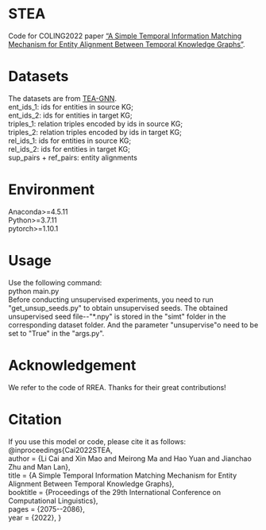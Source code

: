 # STEA
Code for COLING2022 paper [“A Simple Temporal Information Matching Mechanism for Entity Alignment Between Temporal Knowledge Graphs”](https://arxiv.org/abs/2209.09677).
# Datasets
The datasets are from [TEA-GNN](https://github.com/soledad921/TEA-GNN).  
ent_ids_1: ids for entities in source KG;  
ent_ids_2: ids for entities in target KG;  
triples_1: relation triples encoded by ids in source KG;  
triples_2: relation triples encoded by ids in target KG;  
rel_ids_1: ids for entities in source KG;  
rel_ids_2: ids for entities in target KG;  
sup_pairs + ref_pairs: entity alignments  
# Environment
Anaconda>=4.5.11  
Python>=3.7.11  
pytorch>=1.10.1  
# Usage
Use the following command:  
python main.py  
Before conducting unsupervised experiments, you need to run "get_unsup_seeds.py" to obtain unsupervised seeds.
The obtained unsupervised seed file--"*.npy" is stored in the "simt" folder in the corresponding dataset folder.
And the parameter "unsupervise"o need to be set to "True" in the "args.py". 
# Acknowledgement
We refer to the code of RREA. Thanks for their great contributions!
# Citation
If you use this model or code, please cite it as follows:  
@inproceedings{Cai2022STEA,   
  author    = {Li Cai and Xin Mao and Meirong Ma and Hao Yuan and Jianchao Zhu and Man Lan},  
  title     = {A Simple Temporal Information Matching Mechanism for Entity Alignment Between Temporal Knowledge Graphs},  
  booktitle = {Proceedings of the 29th International Conference on Computational Linguistics},  
  pages     = {2075--2086},  
  year      = {2022}, 
}
